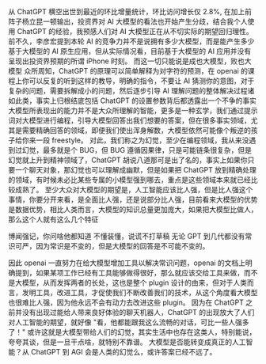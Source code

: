 从 ChatGPT 横空出世到最近的环比增量统计，环比访问增长仅 2.8%, 在加上前阵子杨立昆一顿输出，投资界对 AI 大模型的看法也开始产生分歧，结合我个人使用 ChatGPT 的经验，我预感人们对 AI 大模型正在从不切实际的期望回归理性。
前不久，李彦宏提到本轮 AI 的竞争力并不是说拥有多少大模型，而是能产生多少基于大模型的 AI 原生应用，但从实际情况看，目前基于大模型的 AI 应用并没有呈现出投资界预期的所谓 iPhone 时刻。
而这一切只能说是成也大模型，败也大模型
众所周知，ChatGPT 的原理可以简单解释为对字符的预测，在 openai 的课程上你可以反复的听到这样的教导，明确的指令，不要让 AI 猜测你的意图，对于复杂的问题，需要拆解成小的问题，然后逐步引导 AI 理解问题的整体解决过程诸如此类，事实上归根结底包括 ChatGPT 的设置参数背后都透露出一个不争的事实
大模型所表现出的能力并不是大众所理解的智能，更多是一种玄学，我们通过提示词对大模型进行编程，引导大模型回答出我们想要的答案，但在很多事实领域，尤其是需要精确回答的领域，即便我们使出浑身解数，大模型依然可能像个叛逆的孩子给你来一段 freestyle。
对此，我们称之为幻觉，至少在编程领域，我从来没遇到过幻觉，最多就是个 BUG，但 BUG 遵循因果律，只是可能链条很复杂，但是幻觉就上升到精神领域了，ChatGPT 胡说八道那可是出了名的，事实上如果你只要一个聊天对象，那幻觉也可以理解成幽默，但是如果把 ChatGPT 放到精确处理的领域，有时候未必比某些专属的小模型强到哪去，重点是这些领域本来就已经比较成熟了。
至少大众对大模型的期望是，人工智能应该比人强，但是比人强这个事情，你要分开来看，是全面比人强，还是说部分比人强，目前看来大模型的优势是数据优势，相比人类而言，大模型的知识总量更加庞大，如果把大模型比做人，那么这个人就有这么几个特征

博闻强记，你问啥他都知道
不懂装懂，说谎不打草稿
无论 GPT 到几代都没有常识可严，因为常识是不变的，但是大模型的回答是不可能不变的。

因此 openai 一直努力在给大模型增加工具以解决常识问题，openai 的文档上明确提到，如果某项工作已经有工具能够做得很好，那么就应该交给工具来做，而不是大模型，从而发挥两者的长处，这也是整个 plugin 设计的由来，但对于人类而言，发明工具，改进工具，才促使我们不断改善我们的技术，从这个角度看大模型也很难比人强，因为他永远不会有动力去改进这些 plugin。
因为在 ChatGPT 之前并没有出现过能给人带来良好体验的聊天机器人，ChatGPT 的出现放大了人们对人工智能的期望，就好像
"看，他都能跟我这么流畅的对话，可比一些人强多了！"
或许这就是大模型带给人们的幻觉，其实生活中也存在这类人，特别能说，夸夸其谈，但是一旦干点啥，就特别不靠谱。
大模型是否能转变成真正的人工智能？从 ChatGPT 到 AGI 会是人类的幻觉么，或许答案已经不远了。
